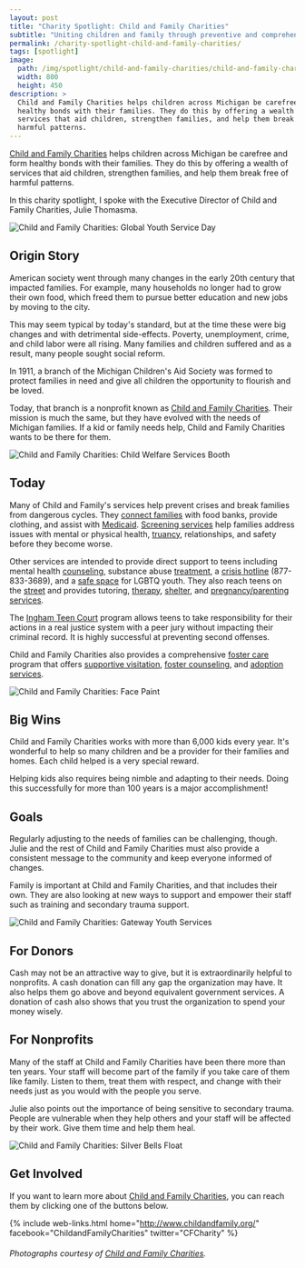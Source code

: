 ```yaml
---
layout: post
title: "Charity Spotlight: Child and Family Charities"
subtitle: "Uniting children and family through preventive and comprehensive support in times of crisis."
permalink: /charity-spotlight-child-and-family-charities/
tags: [spotlight]
image:
  path: /img/spotlight/child-and-family-charities/child-and-family-charities-child-welfare-services.jpg
  width: 800
  height: 450
description: >
  Child and Family Charities helps children across Michigan be carefree and form
  healthy bonds with their families. They do this by offering a wealth of
  services that aid children, strengthen families, and help them break free of
  harmful patterns.
---
```


[Child and Family Charities][1] helps children across Michigan be carefree and form healthy bonds with their families. They do this by offering a wealth of services that aid children, strengthen families, and help them break free of harmful patterns.

In this charity spotlight, I spoke with the Executive Director of Child and Family Charities, Julie Thomasma.

![][20]

## Origin Story

American society went through many changes in the early 20th century that impacted families. For example, many households no longer had to grow their own food, which freed them to pursue better education and new jobs by moving to the city.

This may seem typical by today's standard, but at the time these were big changes and with detrimental side-effects. Poverty, unemployment, crime, and child labor were all rising. Many families and children suffered and as a result, many people sought social reform.

In 1911, a branch of the Michigan Children's Aid Society was formed to protect families in need and give all children the opportunity to flourish and be loved.

Today, that branch is a nonprofit known as [Child and Family Charities][1]. Their mission is much the same, but they have evolved with the needs of Michigan families. If a kid or family needs help, Child and Family Charities wants to be there for them.

![][18]

## Today

Many of Child and Family's services help prevent crises and break families from dangerous cycles. They [connect families][2] with food banks, provide clothing, and assist with [Medicaid][3]. [Screening services][5] help families address issues with mental or physical health, [truancy][4], relationships, and safety before they become worse.

Other services are intended to provide direct support to teens including mental health [counseling][7], substance abuse [treatment][8], a [crisis hotline][9] (877-833-3689), and a [safe space][6] for LGBTQ youth. They also reach teens on the [street][10] and provides tutoring, [therapy][11], [shelter][12], and [pregnancy/parenting services][13].

The [Ingham Teen Court][23] program allows teens to take responsibility for their actions in a real justice system with a peer jury without impacting their criminal record. It is highly successful at preventing second offenses.

Child and Family Charities also provides a comprehensive [foster care][14] program that offers [supportive visitation][15], [foster counseling][16], and [adoption services][17].

![][19]

## Big Wins

Child and Family Charities works with more than 6,000 kids every year. It's wonderful to help so many children and be a provider for their families and homes. Each child helped is a very special reward.

Helping kids also requires being nimble and adapting to their needs. Doing this successfully for more than 100 years is a major accomplishment!

## Goals

Regularly adjusting to the needs of families can be challenging, though. Julie and the rest of Child and Family Charities must also provide a consistent message to the community and keep everyone informed of changes.

Family is important at Child and Family Charities, and that includes their own. They are also looking at new ways to support and empower their staff such as training and secondary trauma support.

![][22]

## For Donors

Cash may not be an attractive way to give, but it is extraordinarily helpful to nonprofits. A cash donation can fill any gap the organization may have. It also helps them go above and beyond equivalent government services.  A donation of cash also shows that you trust the organization to spend your money wisely.

## For Nonprofits

Many of the staff at Child and Family Charities have been there more than ten years. Your staff will become part of the family if you take care of them like family. Listen to them, treat them with respect, and change with their needs just as you would with the people you serve.

Julie also points out the importance of being sensitive to secondary trauma. People are vulnerable when they help others and your staff will be affected by their work. Give them time and help them heal.

![][21]

## Get Involved

If you want to learn more about [Child and Family Charities][1], you can reach them by clicking one of the buttons below.

{% include web-links.html home="http://www.childandfamily.org/" facebook="ChildandFamilyCharities" twitter="CFCharity" %}

###### Photographs courtesy of [Child and Family Charities][1].



[1]: http://www.childandfamily.org/ "Child and Family Charities Homepage"
[2]: http://www.childandfamily.org/page.php?id=130 "Child and Family Charities: Family Growth Center"
[3]: http://www.childandfamily.org/page.php?id=132 "Child and Family Charities: Medicaid Outreach"
[4]: http://www.childandfamily.org/page.php?id=145 "Child and Family Charities: TEAM Attendance Program"
[5]: http://www.childandfamily.org/page.php?id=170 "Child and Family Charities: Nexus Screening Services"
[6]: http://www.childandfamily.org/page.php?id=170 "Child and Family Charities: T.R.U.E. (Teens Respecting and Understanding Each Other)"
[7]: http://www.childandfamily.org/page.php?id=171 "Child and Family Charities: Mental Health Counseling"
[8]: http://www.childandfamily.org/page.php?id=172 "Child and Family Charities: Substance Abuse Treatment"
[9]: http://www.childandfamily.org/page.php?id=159 "Child and Family Charities: 24-Hour Crisis Hotline"
[10]: http://www.childandfamily.org/page.php?id=157 "Child and Family Charities: Street Outreach"
[11]: http://www.childandfamily.org/page.php?id=152 "Child and Family Charities: Higher Ground"
[12]: http://www.childandfamily.org/page.php?id=153 "Child and Family Charities: Crossroads"
[13]: http://www.childandfamily.org/page.php?id=154 "Child and Family Charities: Angel House"
[14]: http://www.childandfamily.org/page.php?id=136 "Child and Family Charities: Foster Care"
[15]: http://www.childandfamily.org/page.php?id=135 "Child and Family Charities: Foster Care Supportive Visitation (FCSV)"
[16]: http://www.childandfamily.org/page.php?id=149 "Child and Family Charities: Foster Care Mental Health"
[17]: http://www.childandfamily.org/page.php?id=137 "Child and Family Charities: Adoption"
[18]: /img/spotlight/child-and-family-charities/child-and-family-charities-child-welfare-services.jpg "Child and Family Charities: Child Welfare Services Booth"
[19]: /img/spotlight/child-and-family-charities/child-and-family-charities-face-paint.jpg "Child and Family Charities: Face Paint"
[20]: /img/spotlight/child-and-family-charities/child-and-family-charities-global-youth-service-day.jpg "Child and Family Charities: Global Youth Service Day"
[21]: /img/spotlight/child-and-family-charities/child-and-family-charities-silver-bells-float.jpg "Child and Family Charities: Silver Bells Float"
[22]: /img/spotlight/child-and-family-charities/child-and-family-charities-gateway-youth-services.jpg "Child and Family Charities: Gateway Youth Services"
[23]: http://www.childandfamily.org/page.php?id=143 "Child and Family Charities: Ingham Teen Court"
